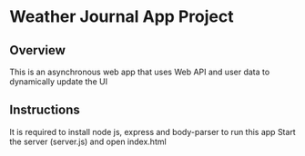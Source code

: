 # Weather Journal App Project

## Overview

This is an asynchronous web app that uses Web API and user data to dynamically update the UI

## Instructions

It is required to install node js, express and body-parser to run this app
Start the server (server.js) and open index.html
